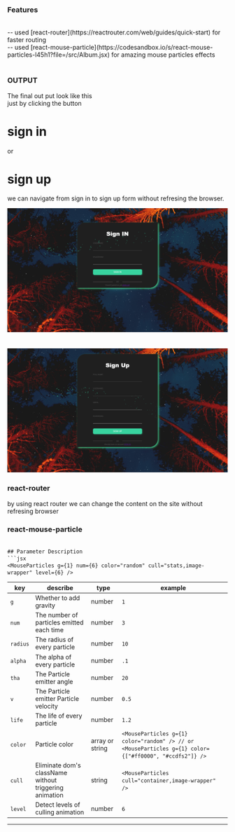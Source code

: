 ### Features <br/>
 <br/>
-- used [react-router](https://reactrouter.com/web/guides/quick-start) for faster routing <br/>
-- used [react-mouse-particle](https://codesandbox.io/s/react-mouse-particles-l45h1?file=/src/Album.jsx) for amazing mouse particles effects <br/>

<br/>

### OUTPUT
The final out put look like this <br/>
just by clicking the button 
# sign in <br/>
or <br/>
# sign up 
we can navigate from sign in to sign up form without refresing the browser.<br/>

![](1.png) <br/>
<br/><br/>
![](2.png)

### react-router <br/>

by using react router we can change the content on the site without refresing browser <br/>

### react-mouse-particle <br/>
```

## Parameter Description
```jsx
<MouseParticles g={1} num={6} color="random" cull="stats,image-wrapper" level={6} />
```

key | describe |type | example
----|-----|-----|------
`g` | Whether to add gravity | number | `1`
`num` | The number of particles emitted each time | number | `3`
`radius` | The radius of every particle | number | `10`
`alpha` | The alpha of every particle | number | `.1`
`tha` | The Particle emitter angle | number | `20`
`v` | The Particle emitter Particle velocity | number | `0.5`
`life` | The life of every particle | number | `1.2`
`color` | Particle color  | array or string | `<MouseParticles g={1} color="random" /> // or <MouseParticles g={1} color={["#ff0000", "#ccdfs2"]} />`
`cull` | Eliminate dom's className without triggering animation  | string | `<MouseParticles cull="container,image-wrapper" />`
`level` | Detect levels of culling animation  | number | `6`

---
